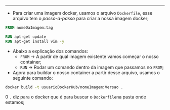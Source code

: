 ___
- Para criar uma imagem docker, usamos o arquivo `Dockerfile`, esse arquivo tem o *passo-a-passo* para criar a nossa imagem docker;
```dockerfile
FROM nomeDaImagem:tag

RUN apt-get update
RUN apt-get install vim -y
```
- Abaixo a explicação dos comandos:
	- `FROM` -> A partir de qual imagem existente vamos começar o nosso container;
	- `RUN` -> Rodar um comando dentro da imagem que passamos no `FROM`;
- Agora para buildar o nosso container a partir desse arquivo, usamos o seguinte comando:
```zsh
docker build -t usuarioDockerHub/nomeImagem:Versao .
```
0 `.` diz para o docker que é para buscar o `Dockerfile`na pasta onde estamos;